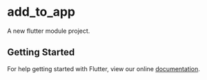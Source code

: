# add_to_app

A new flutter module project.

## Getting Started

For help getting started with Flutter, view our online
[documentation](https://flutter.io/).
